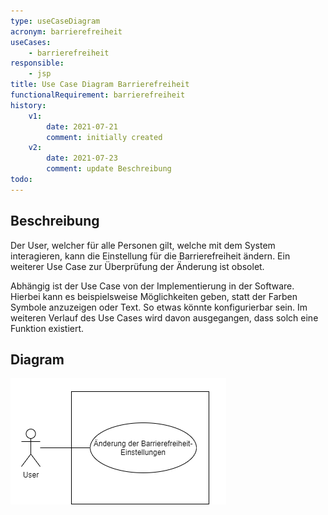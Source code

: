 ```yaml
---
type: useCaseDiagram
acronym: barrierefreiheit
useCases:
    - barrierefreiheit
responsible: 
    - jsp
title: Use Case Diagram Barrierefreiheit
functionalRequirement: barrierefreiheit
history:
    v1:
        date: 2021-07-21
        comment: initially created
    v2:
        date: 2021-07-23
        comment: update Beschreibung
todo: 
---
```


## Beschreibung

Der User, welcher für alle Personen gilt, welche mit dem System interagieren, kann die Einstellung für die Barrierefreiheit ändern. Ein weiterer Use Case zur Überprüfung der Änderung ist obsolet.

Abhängig ist der Use Case von der Implementierung in der Software.
Hierbei kann es beispielsweise Möglichkeiten geben, statt der Farben Symbole anzuzeigen oder Text.
So etwas könnte konfigurierbar sein. Im weiteren Verlauf des Use Cases wird davon ausgegangen, dass solch eine Funktion existiert.

## Diagram

![darkmode](./diagrams/useCaseBarrierefreiheit.png)



